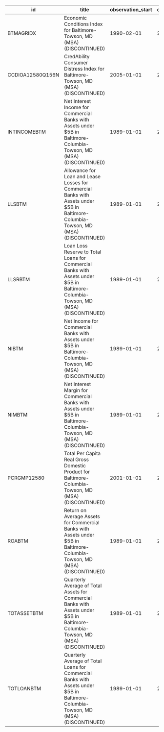 | id               | title                                                                                                                                | observation_start   | observation_end   |
|------------------|--------------------------------------------------------------------------------------------------------------------------------------|---------------------|-------------------|
| BTMAGRIDX        | Economic Conditions Index for Baltimore-Towson, MD (MSA) (DISCONTINUED)                                                              | 1990-02-01          | 2019-12-01        |
| CCDIOA12580Q156N | CredAbility Consumer Distress Index for Baltimore-Towson, MD (MSA) (DISCONTINUED)                                                    | 2005-01-01          | 2013-01-01        |
| INTINCOMEBTM     | Net Interest Income for Commercial Banks with Assets under $5B in Baltimore-Columbia-Towson, MD (MSA) (DISCONTINUED)                 | 1989-01-01          | 2020-07-01        |
| LLSBTM           | Allowance for Loan and Lease Losses for Commercial Banks with Assets under $5B in Baltimore-Columbia-Towson, MD (MSA) (DISCONTINUED) | 1989-01-01          | 2020-07-01        |
| LLSRBTM          | Loan Loss Reserve to Total Loans for Commercial Banks with Assets under $5B in Baltimore-Columbia-Towson, MD (MSA) (DISCONTINUED)    | 1989-01-01          | 2020-07-01        |
| NIBTM            | Net Income for Commercial Banks with Assets under $5B in Baltimore-Columbia-Towson, MD (MSA) (DISCONTINUED)                          | 1989-01-01          | 2020-07-01        |
| NIMBTM           | Net Interest Margin for Commercial Banks with Assets under $5B in Baltimore-Columbia-Towson, MD (MSA) (DISCONTINUED)                 | 1989-01-01          | 2020-07-01        |
| PCRGMP12580      | Total Per Capita Real Gross Domestic Product for Baltimore-Columbia-Towson, MD (MSA) (DISCONTINUED)                                  | 2001-01-01          | 2017-01-01        |
| ROABTM           | Return on Average Assets for Commercial Banks with Assets under $5B in Baltimore-Columbia-Towson, MD (MSA) (DISCONTINUED)            | 1989-01-01          | 2020-07-01        |
| TOTASSETBTM      | Quarterly Average of Total Assets for Commercial Banks with Assets under $5B in Baltimore-Columbia-Towson, MD (MSA) (DISCONTINUED)   | 1989-01-01          | 2020-07-01        |
| TOTLOANBTM       | Quarterly Average of Total Loans for Commercial Banks with Assets under $5B in Baltimore-Columbia-Towson, MD (MSA) (DISCONTINUED)    | 1989-01-01          | 2020-07-01        |